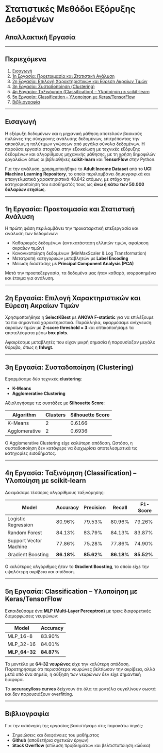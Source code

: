 # Στατιστικές Μεθόδοι Εξόρυξης Δεδομένων

## Απαλλακτική Εργασία


---

## Περιεχόμενα

1. [Εισαγωγή](#εισαγωγή)
2. [1η Εργασία: Προετοιμασία και Στατιστική Ανάλυση](#1η-εργασία-προετοιμασία-και-στατιστική-ανάλυση)
3. [2η Εργασία: Επιλογή Χαρακτηριστικών και Εύρεση Ακραίων Τιμών](#2η-εργασία-επιλογή-χαρακτηριστικών-και-εύρεση-ακραίων-τιμών)
4. [3η Εργασία: Συσταδοποίηση (Clustering)](#3η-εργασία-συσταδοποίηση-clustering)
5. [4η Εργασία: Ταξινόμηση (Classification) – Υλοποίηση με scikit-learn](#4η-εργασία-ταξινόμηση-classification-–-υλοποίηση-με-scikit-learn)
6. [5η Εργασία: Classification – Υλοποίηση με Keras/TensorFlow](#5η-εργασία-classification-–-υλοποίηση-με-kerastensorflow)
7. [Βιβλιογραφία](#βιβλιογραφία)

---

## Εισαγωγή

Η εξόρυξη δεδομένων και η μηχανική μάθηση αποτελούν βασικούς πυλώνες της σύγχρονης ανάλυσης δεδομένων, επιτρέποντας την αποκάλυψη πολύτιμων γνώσεων από μεγάλα σύνολα δεδομένων. Η παρούσα εργασία στοχεύει στην εξοικείωση με τεχνικές εξόρυξης δεδομένων και αλγορίθμους μηχανικής μάθησης, με τη χρήση δημοφιλών εργαλείων όπως οι βιβλιοθήκες **scikit-learn** και **TensorFlow** στην Python.

Για την ανάλυση, χρησιμοποιήθηκε το **Adult Income Dataset** από το **UCI Machine Learning Repository**, το οποίο περιλαμβάνει δημογραφικά και επαγγελματικά χαρακτηριστικά 48.842 ατόμων, με στόχο την κατηγοριοποίηση του εισοδήματός τους ως **άνω ή κάτω των 50.000 δολαρίων ετησίως**.

---

## 1η Εργασία: Προετοιμασία και Στατιστική Ανάλυση

Η πρώτη φάση περιλαμβάνει την προκαταρκτική επεξεργασία και ανάλυση των δεδομένων:

- Καθαρισμός δεδομένων (αντικατάσταση ελλιπών τιμών, αφαίρεση ακραίων τιμών)
- Κανονικοποίηση δεδομένων (MinMaxScaler & Log Transformation)
- Μετατροπή κατηγορικών μεταβλητών με **Label Encoding**
- Μείωση διάστασης με **Principal Component Analysis (PCA)**

Μετά την προεπεξεργασία, τα δεδομένα μας ήταν καθαρά, ισορροπημένα και έτοιμα για ανάλυση.

---

## 2η Εργασία: Επιλογή Χαρακτηριστικών και Εύρεση Ακραίων Τιμών

Χρησιμοποιήθηκε η **SelectKBest** με **ANOVA F-statistic** για να επιλέξουμε τα πιο σημαντικά χαρακτηριστικά. Παράλληλα, εφαρμόσαμε ανίχνευση ακραίων τιμών με **Z-score threshold = 3** και οπτικοποιήσαμε τα αποτελέσματα μέσω **box plots**. 

Αφαιρέσαμε μεταβλητές που είχαν μικρή σημασία ή παρουσίαζαν μεγάλο θόρυβο, όπως η **fnlwgt**.

---

## 3η Εργασία: Συσταδοποίηση (Clustering)

Εφαρμόσαμε δύο τεχνικές **clustering**:

- **K-Means**
- **Agglomerative Clustering**

Αξιολογήσαμε τις συστάδες με **Silhouette Score**:

| Algorithm     | Clusters | Silhouette Score |
|--------------|---------|----------------|
| K-Means      | 2       | 0.6166         |
| Agglomerative | 2       | 0.6936         |

Ο Agglomerative Clustering είχε καλύτερη απόδοση. Ωστόσο, η συσταδοποίηση δεν κατάφερε να διαχωρίσει αποτελεσματικά τις κατηγορίες εισοδήματος.

---

## 4η Εργασία: Ταξινόμηση (Classification) – Υλοποίηση με scikit-learn

Δοκιμάσαμε τέσσερις αλγορίθμους ταξινόμησης:

| Model                 | Accuracy | Precision | Recall | F1-Score |
|----------------------|----------|----------|--------|----------|
| Logistic Regression | 80.96%   | 79.53%   | 80.96% | 79.26%   |
| Random Forest       | 84.13%   | 83.79%   | 84.13% | 83.87%   |
| Support Vector Machine | 77.86% | 75.28% | 77.86% | 74.90% |
| Gradient Boosting   | **86.18%** | **85.62%** | **86.18%** | **85.52%** |

Ο καλύτερος αλγόριθμος ήταν το **Gradient Boosting**, το οποίο είχε την υψηλότερη ακρίβεια και απόδοση.

---

## 5η Εργασία: Classification – Υλοποίηση με Keras/TensorFlow

Εκπαιδεύσαμε ένα **MLP (Multi-Layer Perceptron)** με τρεις διαφορετικές διαμορφώσεις νευρώνων:

| Model       | Accuracy |
|------------|----------|
| MLP_16-8   | 83.90%   |
| MLP_32-16  | 84.01%   |
| **MLP_64-32** | **84.87%** |

Το μοντέλο με **64-32 νευρώνες** είχε την καλύτερη απόδοση. Παρατηρήσαμε ότι περισσότερα νευρώνες βελτίωσαν την ακρίβεια, αλλά μετά από ένα σημείο, η αύξηση των νευρώνων δεν είχε σημαντική διαφορά.

Τα **accuracy/loss curves** δείχνουν ότι όλα τα μοντέλα συγκλίνουν σωστά και δεν παρουσιάζουν overfitting.

---

## Βιβλιογραφία

Για την εκπόνηση της εργασίας βασιστήκαμε στις παρακάτω πηγές:

- Σημειώσεις και διαφάνειες του μαθήματος
- **Github** (αποθετήρια σχετικών έργων)
- **Stack Overflow** (επίλυση προβλημάτων και βελτιστοποίηση κώδικα)
